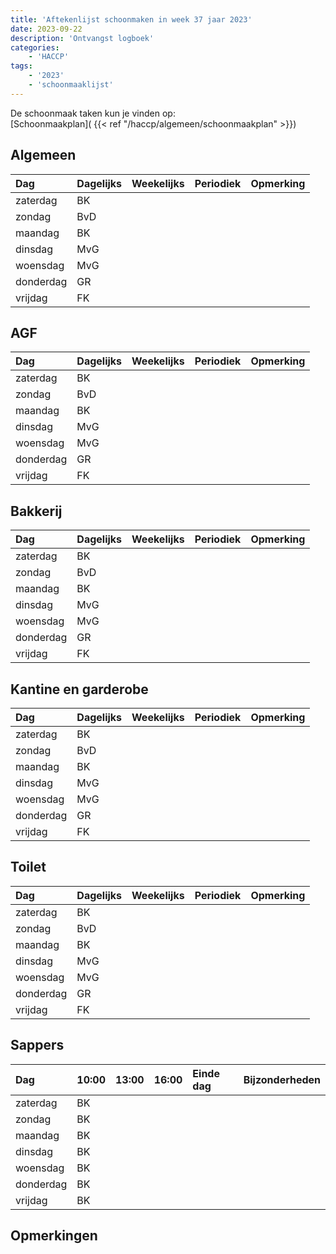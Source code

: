```yaml
---
title: 'Aftekenlijst schoonmaken in week 37 jaar 2023'
date: 2023-09-22
description: 'Ontvangst logboek'
categories:
    - 'HACCP'
tags:
    - '2023'
    - 'schoonmaaklijst'
---
```

De schoonmaak taken kun je vinden op:  
[Schoonmaakplan]( {{< ref "/haccp/algemeen/schoonmaakplan" >}})

## Algemeen 
| Dag | Dagelijks | Weekelijks | Periodiek | Opmerking |
|:---|:---|:---|:---|:---|
| zaterdag | BK | | | |
| zondag | BvD | | | |
| maandag | BK | | | |
| dinsdag | MvG | | | |
| woensdag | MvG | | | |
| donderdag | GR | | | |
| vrijdag | FK | | | |

## AGF
| Dag | Dagelijks | Weekelijks | Periodiek | Opmerking |
|:---|:---|:---|:---|:---|
| zaterdag | BK | | | |
| zondag | BvD | | | |
| maandag | BK | | | |
| dinsdag | MvG | | | |
| woensdag | MvG | | | |
| donderdag | GR | | | |
| vrijdag | FK | | | |

## Bakkerij
| Dag | Dagelijks | Weekelijks | Periodiek | Opmerking |
|:---|:---|:---|:---|:---|
| zaterdag | BK | | | |
| zondag | BvD | | | |
| maandag | BK | | | |
| dinsdag | MvG | | | |
| woensdag | MvG | | | |
| donderdag | GR | | | |
| vrijdag | FK | | | |

## Kantine en garderobe
| Dag | Dagelijks | Weekelijks | Periodiek | Opmerking |
|:---|:---|:---|:---|:---|
| zaterdag | BK | | | |
| zondag | BvD | | | |
| maandag | BK | | | |
| dinsdag | MvG | | | |
| woensdag | MvG | | | |
| donderdag | GR | | | |
| vrijdag | FK | | | |

## Toilet
| Dag | Dagelijks | Weekelijks | Periodiek | Opmerking |
|:---|:---|:---|:---|:---|
| zaterdag | BK | | | |
| zondag | BvD | | | |
| maandag | BK | | | |
| dinsdag | MvG | | | |
| woensdag | MvG | | | |
| donderdag | GR | | | |
| vrijdag | FK | | | |

## Sappers
| Dag | 10:00 | 13:00 | 16:00 | Einde dag | Bijzonderheden |
|:---|:---|:---|:---|:---|:---|
| zaterdag | BK | | | |
| zondag | BK | | | |
| maandag | BK | | | |
| dinsdag | BK | | | |
| woensdag | BK | | | |
| donderdag | BK | | | |
| vrijdag | BK | | | |

## Opmerkingen


